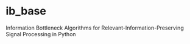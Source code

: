 # ib_base

Information Bottleneck Algorithms for Relevant-Information-Preserving Signal Processing in Python